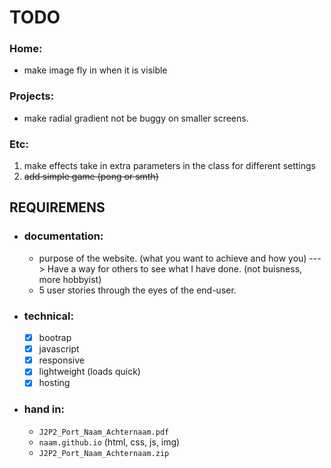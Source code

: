 # TODO
### Home:
- make image fly in when it is visible

### Projects:
- make radial gradient not be buggy on smaller screens.

### Etc:
1. make effects take in extra parameters in the class for different settings
0. ~~add simple game (pong or smth)~~

## REQUIREMENS
- ### documentation:
    - purpose of the website. (what you want to achieve and how you) ---> Have a way for others to see what I have done. (not buisness, more hobbyist)
    - 5 user stories through the eyes of the end-user.

- ### technical:
    - [X] bootrap
    - [X] javascript
    - [X] responsive
    - [X] lightweight (loads quick)
    - [X] hosting

- ### hand in:
    - `J2P2_Port_Naam_Achternaam.pdf`
    - `naam.github.io` (html, css, js, img)
    - `J2P2_Port_Naam_Achternaam.zip`